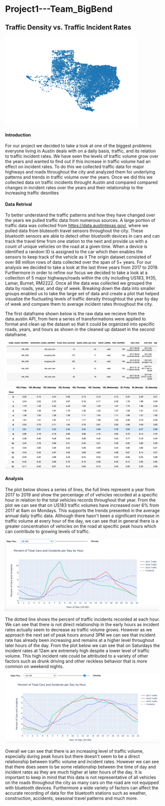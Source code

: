 # Project1---Team_BigBend
## Traffic Density vs. Traffic Incident Rates 
 
![alt test](../Traffic_Density/Pictures/Texas.png)

#### Introduction 

For our project we decided to take a look at one of the biggest problems everyone living in Austin deals with on a daily basis, traffic, and its relation to traffic incident rates. We have seen the levels of traffic volume grow over the years and wanted to find out if this increase in traffic volume had an effect on incident rates. To do this we collected traffic data for major highways and roads throughout the city and analyzed them for underlying patterns and trends in traffic volume over the years. Once we did this we collected data on traffic incidents throught Austin and compared compared changes in incident rates over the years and their relationship to the increasing traffic desnities 


#### Data Retrival

To better understand the traffic patterns and how they have changed over the years we pulled traffic data from numerous sources. A large portion of traffic data was collected from https://data.austintexas.gov/, where we pulled data from bluteooth travel sensors throughout the city. These bluetooth sensors are able to detect other bluetooth devices in cars and can track the travel time from one station to the next and provide us with a count of unique vehicles on the road at a given time. When a device is identified a random ID is assigned to the car which then enables the sensors to keep track of the vehicle as it 
The origin dataset consisted of over 88 million rows of data collected over the span of 5+ years. For our analysis we decided to take a look at the last three years from 2017 to 2019. Furthermore in order to refine our focus we decided to take a look at a collection of 5 major highways/roads within the city including US183, IH35, Lamar, Burnet, RM2222. Once all the data was collected we grouped the data by roads, year, and day of week. Breaking down the data into smaller groups enabled us to take the large set of data and create a plot that helped visualize the fluctuating levels of traffic density throughtout the year by day of week and compare them to average incident rates throughout the city. 

The first dataframe shown below is the raw data we recieve from the data.austin API, from here a series of transformations were applied to format and clean up the dataset so that it could be organized into specific roads, years, and hours as shown in the cleaned up dataset in the second dataframe. 

![Raw Dataset](Images/raw_35.PNG)

![Cleaned Dataset](Images/clean_df.PNG)



#### Analysis
The plot below shows a series of lines, the full lines represent a year from 2017 to 2019 and show the percentage of of vehicles recorded at a specific hour in relation to the total vehicles records throughout that year. From the plot we can see that on US183 traffic volumes have increased over 6% from 2017 at 8am on Mondays. This supports the trends presented in the average annual daliy traffic data. Although there hasn't been a significant increase in traffic volume at every hour of the day, we can see that in general there is a greater concentration of vehicles on the road at specific peak hours which can contribute to growing levels of traffic.

![alt test](Images/hour_plot.png)

The dotted line shows the percent of traffic incidents recorded at each hour. We can see that there is not direct relationship in the early hours as incident rates actually seem to decrease as traffic volume grows. However as we approach the next set of peak hours around 3PM we can see that incident rate has already been increasing and remains at a higher level throughout later hours of the day. From the plot below we can see that on Saturdays the incident rates at 12am are extremely high despite a lower level of traffic volume. This high incident rate could be attributed to a variety of other factors such as drunk driving and other reckless behavior that is more common on weekend nights. 

![alt test](Images/weekend.png)

Overall we can see that there is an increasing level of traffic volume, especially during peak hours but there doesn't seem to be a direct relationship between traffic volume and incident rates. However we can see that there does seem to be some relationship between the time of day and incident rates as they are much higher at later hours of the day. It is important to keep in mind that this data is not representative of all vehicles on the roads throughout the city as many cars on the road are not equipped with bluetooth devices. Furthermore a wide variety of factors can affect the accurate recording of data for the bluetooth stations such as weather, construction, accidents, seasonal travel patterns and much more. 
